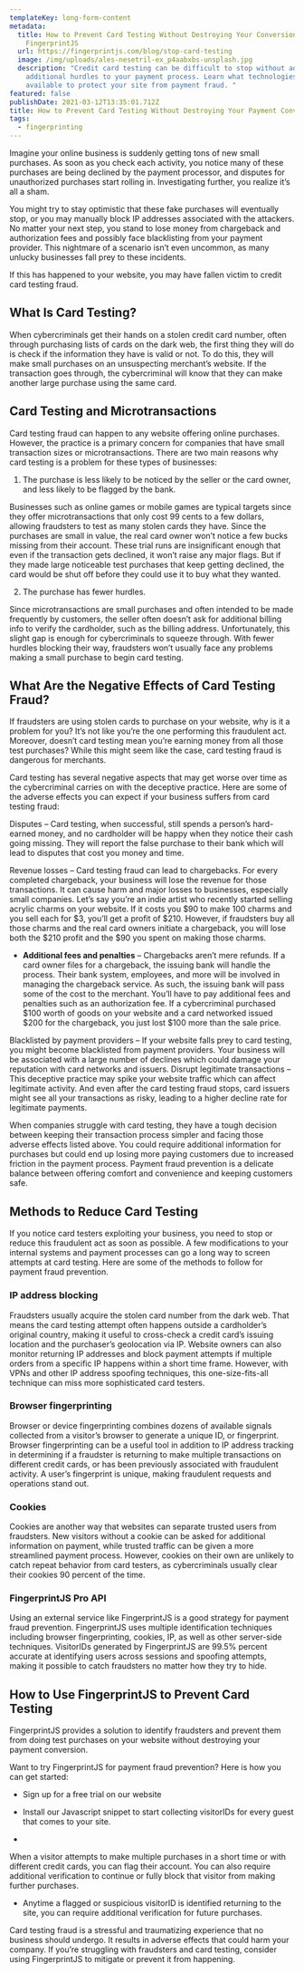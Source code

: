 ```yaml
---
templateKey: long-form-content
metadata:
  title: How to Prevent Card Testing Without Destroying Your Conversions -
    FingerprintJS
  url: https://fingerprintjs.com/blog/stop-card-testing
  image: /img/uploads/ales-nesetril-ex_p4aabxbs-unsplash.jpg
  description: "Credit card testing can be difficult to stop without adding
    additional hurdles to your payment process. Learn what technologies are
    available to protect your site from payment fraud. "
featured: false
publishDate: 2021-03-12T13:35:01.712Z
title: How to Prevent Card Testing Without Destroying Your Payment Conversions
tags:
  - fingerprinting
---
```

Imagine your online business is suddenly getting tons of new small purchases. As soon as you check each activity, you notice many of these purchases are being declined by the payment processor, and disputes for unauthorized purchases start rolling in. Investigating further, you realize it’s all a sham.


You might try to stay optimistic that these fake purchases will eventually stop, or you may manually block IP addresses associated with the attackers. No matter your next step, you stand to lose money from chargeback and authorization fees and possibly face blacklisting from your payment provider. This nightmare of a scenario isn’t even uncommon, as many unlucky businesses fall prey to these incidents. 


If this has happened to your website, you may have fallen victim to credit card testing fraud.


## What Is Card Testing?


When cybercriminals get their hands on a stolen credit card number, often through purchasing lists of cards on the dark web, the first thing they will do is check if the information they have is valid or not. To do this, they will make small purchases on an unsuspecting merchant’s website. If the transaction goes through, the cybercriminal will know that they can make another large purchase using the same card.


## Card Testing and Microtransactions


Card testing fraud can happen to any website offering online purchases. However, the practice is a primary concern for companies that have small transaction sizes or microtransactions. There are two main reasons why card testing is a problem for these types of businesses:


1. The purchase is less likely to be noticed by the seller or the card owner, and less likely to be flagged by the bank.


Businesses such as online games or mobile games are typical targets since they offer microtransactions that only cost 99 cents to a few dollars, allowing fraudsters to test as many stolen cards they have. Since the purchases are small in value, the real card owner won’t notice a few bucks missing from their account. These trial runs are insignificant enough that even if the transaction gets declined, it won’t raise any major flags. But if they made large noticeable test purchases that keep getting declined, the card would be shut off before they could use it to buy what they wanted.  


2. The purchase has fewer hurdles.


Since microtransactions are small purchases and often intended to be made frequently by customers, the seller often doesn’t ask for additional billing info to verify the cardholder, such as the billing address. Unfortunately, this slight gap is enough for cybercriminals to squeeze through. With fewer hurdles blocking their way, fraudsters won’t usually face any problems making a small purchase to begin card testing.


## What Are the Negative Effects of Card Testing Fraud?


If fraudsters are using stolen cards to purchase on your website, why is it a problem for you? It’s not like you’re the one performing this fraudulent act. Moreover, doesn’t card testing mean you’re earning money from all those test purchases? While this might seem like the case, card testing fraud is dangerous for merchants.


Card testing has several negative aspects that may get worse over time as the cybercriminal carries on with the deceptive practice. Here are some of the adverse effects you can expect if your business suffers from card testing fraud:


Disputes – Card testing, when successful, still spends a person’s hard-earned money, and no cardholder will be happy when they notice their cash going missing. They will report the false purchase to their bank which will lead to disputes that cost you money and time.


Revenue losses – Card testing fraud can lead to chargebacks. For every completed chargeback, your business will lose the revenue for those transactions. It can cause harm and major losses to businesses, especially small companies. Let’s say you’re an indie artist who recently started selling acrylic charms on your website. If it costs you $90 to make 100 charms and you sell each for $3, you’ll get a profit of $210. However, if fraudsters buy all those charms and the real card owners initiate a chargeback, you will lose both the $210 profit and the $90 you spent on making those charms.


* **Additional fees and penalties** – Chargebacks aren’t mere refunds. If a card owner files for a chargeback, the issuing bank will handle the process. Their bank system, employees, and more will be involved in managing the chargeback service. As such, the issuing bank will pass some of the cost to the merchant. You’ll have to pay additional fees and penalties such as an authorization fee. If a cybercriminal purchased $100 worth of goods on your website and a card networked issued $200 for the chargeback, you just lost $100 more than the sale price.


Blacklisted by payment providers – If your website falls prey to card testing, you might become blacklisted from payment providers. Your business will be associated with a large number of declines which could damage your reputation with card networks and issuers.
Disrupt legitimate transactions – This deceptive practice may spike your website traffic which can affect legitimate activity. And even after the card testing fraud stops, card issuers might see all your transactions as risky, leading to a higher decline rate for legitimate payments.  


When companies struggle with card testing, they have a tough decision between keeping their transaction process simpler and facing those adverse effects listed above. You could require additional information for purchases but could end up losing more paying customers due to increased friction in the payment process. Payment fraud prevention is a delicate balance between offering comfort and convenience and keeping customers safe.


## Methods to Reduce Card Testing


If you notice card testers exploiting your business, you need to stop or reduce this fraudulent act as soon as possible. A few modifications to your internal systems and payment processes can go a long way to screen attempts at card testing. Here are some of the methods to follow for payment fraud prevention.


### IP address blocking


Fraudsters usually acquire the stolen card number from the dark web. That means the card testing attempt often happens outside a cardholder’s original country, making it useful to cross-check a credit card’s issuing location and the purchaser’s geolocation via IP. Website owners can also monitor returning IP addresses and block payment attempts if multiple orders from a specific IP happens within a short time frame. However, with VPNs and other IP address spoofing techniques, this one-size-fits-all technique can miss more sophisticated card testers.


### Browser fingerprinting


Browser or device fingerprinting combines dozens of available signals collected from a visitor’s browser to generate a unique ID, or fingerprint. Browser fingerprinting can be a useful tool in addition to IP address tracking in determining if a fraudster is returning to make multiple transactions on different credit cards, or has been previously associated with fraudulent activity. A user’s fingerprint is unique, making fraudulent requests and operations stand out.


### Cookies


Cookies are another way that websites can separate trusted users from fraudsters. New visitors without a cookie can be asked for additional information on payment, while trusted traffic can be given a more streamlined payment process. However, cookies on their own are unlikely to catch repeat behavior from card testers, as cybercriminals usually clear their cookies 90 percent of the time. 

### FingerprintJS Pro API


Using an external service like FingerprintJS is a good strategy for payment fraud prevention. FingerprintJS uses multiple identification techniques including browser fingerprinting, cookies, IP, as well as other server-side techniques. VisitorIDs generated by FingerprintJS are 99.5% percent accurate at identifying users across sessions and spoofing attempts, making it possible to catch fraudsters no matter how they try to hide.


## How to Use FingerprintJS to Prevent Card Testing


FingerprintJS provides a solution to identify fraudsters and prevent them from doing test purchases on your website without destroying your payment conversion. 


Want to try FingerprintJS for payment fraud prevention? Here is how you can get started:


* Sign up for a free trial on our website

* Install our Javascript snippet to start collecting visitorIDs for every guest that comes to your site.
* When a visitor attempts to make multiple purchases in a short time or with different credit cards, you can flag their account. You can also require additional verification to continue or fully block that visitor from making further purchases.

* Anytime a flagged or suspicious visitorID is identified returning to the site, you can require additional verification for future purchases.


Card testing fraud is a stressful and traumatizing experience that no business should undergo. It results in adverse effects that could harm your company. If you’re struggling with fraudsters and card testing, consider using FingerprintJS to mitigate or prevent it from happening. 
